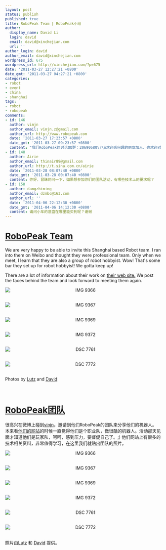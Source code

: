 ```yaml
---
layout: post
status: publish
published: true
title: RoboPeak Team | RoboPeak小组
author:
  display_name: David Li
  login: david
  email: david@xinchejian.com
  url: ''
author_login: david
author_email: david@xinchejian.com
wordpress_id: 675
wordpress_url: http://xinchejian.com/?p=675
date: '2011-03-27 12:27:21 +0800'
date_gmt: '2011-03-27 04:27:21 +0800'
categories:
- robot
- event
- china
- shanghai
tags:
- robot
- robopeak
comments:
- id: 146
  author: vinjn
  author_email: vinjn.z@gmail.com
  author_url: http://www.robopeak.com
  date: '2011-03-27 17:23:57 +0800'
  date_gmt: '2011-03-27 09:23:57 +0800'
  content: "我们RoboPeak的讨论QQ群：20690680\r\n欢迎感兴趣的朋友加入，也欢迎对开发有兴趣的同学"
- id: 148
  author: Airie
  author_email: thinair89@gmail.com
  author_url: http://t.sina.com.cn/airie
  date: '2011-03-28 08:07:40 +0800'
  date_gmt: '2011-03-28 00:07:40 +0800'
  content: 你好，冒昧的问一下，如果想参加你们的团队活动，有哪些技术上的要求呢？
- id: 158
  author: dangzhiming
  author_email: dzmbc@163.com
  author_url: ''
  date: '2011-04-06 22:12:30 +0800'
  date_gmt: '2011-04-06 14:12:30 +0800'
  content: 请问小车的底盘在哪里能买到呢？谢谢
---
```

<p><!--:en--></p>
<h1><a href="http://www.robopeak.com/" target="_blank">RoboPeak Team</a></h1></p>
<p>We are very happy to be able to invite this Shanghai based Robot team. I ran into them on Weibo and thought they were professional team. Only when we meet, I learn that they are also a group of robot hobbyist. Wow! That's some bar they set up for robot hobbyist! We gotta keep up!</p></p>
<p>There are a lot of information about their work on <a href="http://www.robopeak.com/" target="_blank">their web site.</a> We post the faces behind the team and look forward to meeting them again.</p></p>
<p style="text-align:center">
<img style="display:block; margin-left:auto; margin-right:auto;" src="/uploads/2011/03/IMG_9366.jpg" alt="IMG 9366" title="IMG_9366.JPG" border="0"/><br />
</p></p>
<p style="text-align:center">
<img style="display:block; margin-left:auto; margin-right:auto;" src="/uploads/2011/03/IMG_93671.jpg" alt="IMG 9367" title="IMG_9367.JPG" border="0"/><br />
</p></p>
<p style="text-align:center">
<img style="display:block; margin-left:auto; margin-right:auto;" src="/uploads/2011/03/IMG_9369.jpg" alt="IMG 9369" title="IMG_9369.JPG" border="0"/><br />
</p></p>
<p style="text-align:center">
<img style="display:block; margin-left:auto; margin-right:auto;" src="/uploads/2011/03/IMG_9372.jpg" alt="IMG 9372" title="IMG_9372.JPG" border="0"/><br />
</p></p>
<p style="text-align:center">
<img style="display:block; margin-left:auto; margin-right:auto;" src="/uploads/2011/03/DSC_7761.jpg" alt="DSC 7761" title="DSC_7761.JPG" border="0"/><br />
</p></p>
<p style="text-align:center">
<img style="display:block; margin-left:auto; margin-right:auto;" src="/uploads/2011/03/DSC_7772.jpg" alt="DSC 7772" title="DSC_7772.JPG" border="0"/><br />
</p></p>
<p>Photos by <a href="http://www.lumi-photo.com/" target="_blank">Lutz</a> and <a href="http://www.flickr.com/photos/taweili/" target="_blank">David</a></p><br />
<!--:--></p>
<p><!--:zh--></p>
<h1><a href="http://www.robopeak.com/" target="_blank">RoboPeak团队</a></h1></p>
<p>很高兴在微博上碰到<a href="http://t.sina.com.cn/vinjnmelanie" target="_blank">vinjn</a>，邀请到他们RoboPeak的团队来分享他们的机器人。本来看<a href="http://www.robopeak.com/" target="_blank">他们的网站</a>的时候一直觉得他们是个职业队，做很酷的机器人。活动那天见面才知道他们是玩家队，呵呵，感到压力，要督促自己了。;) 他们网站上有很多的技术相关资料，非常值得学习，在这里我们就贴出团队的照片。</p></p>
<p style="text-align:center">
<img style="display:block; margin-left:auto; margin-right:auto;" src="/uploads/2011/03/IMG_9366.jpg" alt="IMG 9366" title="IMG_9366.JPG" border="0"/><br />
</p></p>
<p style="text-align:center">
<img style="display:block; margin-left:auto; margin-right:auto;" src="/uploads/2011/03/IMG_93671.jpg" alt="IMG 9367" title="IMG_9367.JPG" border="0"/><br />
</p></p>
<p style="text-align:center">
<img style="display:block; margin-left:auto; margin-right:auto;" src="/uploads/2011/03/IMG_9369.jpg" alt="IMG 9369" title="IMG_9369.JPG" border="0"/><br />
</p></p>
<p style="text-align:center">
<img style="display:block; margin-left:auto; margin-right:auto;" src="/uploads/2011/03/IMG_9372.jpg" alt="IMG 9372" title="IMG_9372.JPG" border="0"/><br />
</p></p>
<p style="text-align:center">
<img style="display:block; margin-left:auto; margin-right:auto;" src="/uploads/2011/03/DSC_7761.jpg" alt="DSC 7761" title="DSC_7761.JPG" border="0"/><br />
</p></p>
<p style="text-align:center">
<img style="display:block; margin-left:auto; margin-right:auto;" src="/uploads/2011/03/DSC_7772.jpg" alt="DSC 7772" title="DSC_7772.JPG" border="0"/><br />
</p></p>
<p>照片由<a href="http://www.lumi-photo.com/" target="_blank">Lutz</a> 和 <a href="http://www.flickr.com/photos/taweili/" target="_blank">David</a> 提供。</p><br />
<!--:--></p>
